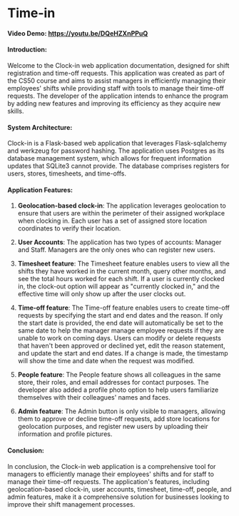 # Time-in

#### Video Demo: https://youtu.be/DQeHZXnPPuQ

#### Introduction:

Welcome to the Clock-in web application documentation, designed for shift registration and time-off requests. This application was created as part of the CS50 course and aims to assist managers in efficiently managing their employees' shifts while providing staff with tools to manage their time-off requests. The developer of the application intends to enhance the program by adding new features and improving its efficiency as they acquire new skills.

#### System Architecture:

Clock-in is a Flask-based web application that leverages Flask-sqlalchemy and werkzeug for password hashing. The application uses Postgres as its database management system, which allows for frequent information updates that SQLite3 cannot provide. The database comprises registers for users, stores, timesheets, and time-offs.

#### Application Features:

1. **Geolocation-based clock-in**: The application leverages geolocation to ensure that users are within the perimeter of their assigned workplace when clocking in. Each user has a set of assigned store location coordinates to verify their location.

2. **User Accounts**: The application has two types of accounts: Manager and Staff. Managers are the only ones who can register new users.

3. **Timesheet feature**: The Timesheet feature enables users to view all the shifts they have worked in the current month, query other months, and see the total hours worked for each shift. If a user is currently clocked in, the clock-out option will appear as "currently clocked in," and the effective time will only show up after the user clocks out.

4. **Time-off feature**: The Time-off feature enables users to create time-off requests by specifying the start and end dates and the reason. If only the start date is provided, the end date will automatically be set to the same date to help the manager manage employee requests if they are unable to work on coming days. Users can modify or delete requests that haven't been approved or declined yet, edit the reason statement, and update the start and end dates. If a change is made, the timestamp will show the time and date when the request was modified.

5. **People feature**: The People feature shows all colleagues in the same store, their roles, and email addresses for contact purposes. The developer also added a profile photo option to help users familiarize themselves with their colleagues' names and faces.

6. **Admin feature**: The Admin button is only visible to managers, allowing them to approve or decline time-off requests, add store locations for geolocation purposes, and register new users by uploading their information and profile pictures.

#### Conclusion:

In conclusion, the Clock-in web application is a comprehensive tool for managers to efficiently manage their employees' shifts and for staff to manage their time-off requests. The application's features, including geolocation-based clock-in, user accounts, timesheet, time-off, people, and admin features, make it a comprehensive solution for businesses looking to improve their shift management processes.
